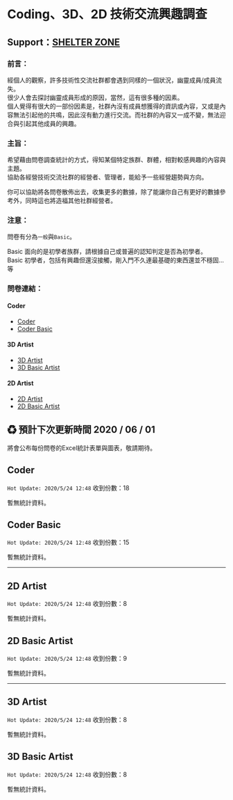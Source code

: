 # Coding、3D、2D 技術交流興趣調查

## Support：[SHELTER ZONE](https://shelter-zone.github.io/SHELTER-ZONE/#/)

### 前言：
經個人的觀察，許多技術性交流社群都會遇到同樣的一個狀況，幽靈成員/成員流失。<br>
很少人會去探討幽靈成員形成的原因，當然，這有很多種的因素。<br>
個人覺得有很大的一部份因素是，社群內沒有成員想獲得的資訊或內容，又或是內容無法引起他的共鳴，因此沒有動力進行交流。而社群的內容又一成不變，無法迎合與引起其他成員的興趣。

### 主旨：
希望藉由問卷調查統計的方式，得知某個特定族群、群體，相對較感興趣的內容與主題。<br>
協助各經營技術交流社群的經營者、管理者，能給予一些經營趨勢與方向。

你可以協助將各問卷散佈出去，收集更多的數據，除了能讓你自己有更好的數據參考外，同時這也將造福其他社群經營者。

### 注意：
問卷有分為`一般`與`Basic`。

Basic 面向的是初學者族群，請根據自己或普遍的認知判定是否為初學者。<br>
Basic 初學者，包括有興趣但還沒接觸，剛入門不久連最基礎的東西還並不穩固...等

### 問卷連結：
#### Coder
- [Coder](https://forms.gle/7UUPiWjBedJeLvGU7)
- [Coder Basic](https://forms.gle/sXgNXMPR8pHB3v1g6)

#### 3D Artist
- [3D Artist](https://forms.gle/figrPaUjg3GBND1g9)
- [3D Basic Artist](https://forms.gle/CWb4VBBp9o2Y6Kks8)

#### 2D Artist
- [2D Artist](https://forms.gle/DpjuTDNSns3bLK976)
- [2D Basic Artist](https://forms.gle/G7S8NtASRKsFx5ZL9)

## ♻ 預計下次更新時間 2020 / 06 / 01
將會公布每份問卷的Excel統計表單與圖表，敬請期待。

## Coder
`Hot Update: 2020/5/24 12:48`
收到份數：18

暫無統計資料。

## Coder Basic
`Hot Update: 2020/5/24 12:48`
收到份數：15

暫無統計資料。

---

## 2D Artist
`Hot Update: 2020/5/24 12:48`
收到份數：8

暫無統計資料。

## 2D Basic Artist
`Hot Update: 2020/5/24 12:48`
收到份數：9

暫無統計資料。

---

## 3D Artist
`Hot Update: 2020/5/24 12:48`
收到份數：8

暫無統計資料。

## 3D Basic Artist
`Hot Update: 2020/5/24 12:48`
收到份數：8

暫無統計資料。
